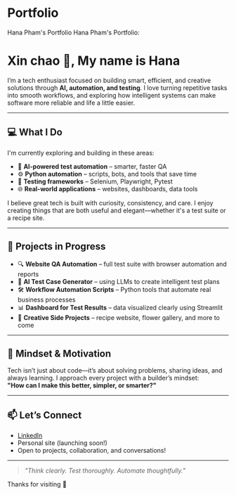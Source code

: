 # Portfolio
Hana Pham's Portfolio
Hana Pham's Portfolio:

# Xin chao 👋, My name is Hana

I’m a tech enthusiast focused on building smart, efficient, and creative solutions through **AI, automation, and testing**. I love turning repetitive tasks into smooth workflows, and exploring how intelligent systems can make software more reliable and life a little easier.

---

## 💻 What I Do

I'm currently exploring and building in these areas:
- 🤖 **AI-powered test automation** – smarter, faster QA
- ⚙️ **Python automation** – scripts, bots, and tools that save time
- 🧪 **Testing frameworks** – Selenium, Playwright, Pytest
- 🌐 **Real-world applications** – websites, dashboards, data tools

I believe great tech is built with curiosity, consistency, and care. I enjoy creating things that are both useful and elegant—whether it's a test suite or a recipe site.

---

## 🔨 Projects in Progress
- 🔍 **Website QA Automation** – full test suite with browser automation and reports
- 🧠 **AI Test Case Generator** – using LLMs to create intelligent test plans
- 🛠️ **Workflow Automation Scripts** – Python tools that automate real business processes
- 📊 **Dashboard for Test Results** – data visualized clearly using Streamlit
- 🍰 **Creative Side Projects** – recipe website, flower gallery, and more to come

---

## 🧠 Mindset & Motivation

Tech isn’t just about code—it’s about solving problems, sharing ideas, and always learning. I approach every project with a builder’s mindset:  
**"How can I make this better, simpler, or smarter?"**

---

## 📫 Let’s Connect

- [LinkedIn](https://www.linkedin.com/in/hana-pham-601a551b0/)
- Personal site (launching soon!)
- Open to projects, collaboration, and conversations!

---

> *"Think clearly. Test thoroughly. Automate thoughtfully."*

Thanks for visiting 🤍
